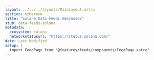 ```yaml
---
layout: ../../../layouts/MainLayout.astro
section: ethereum
title: "Solana Data Feeds Addresses"
stub: data-feeds-solana
metadata:
  ecosystem: solana
  networkstatusurl: "https://status.solana.com/"
date: Last Modified
setup: |
  import FeedPage from "@features/feeds/components/FeedPage.astro"
---
```


<FeedPage initialNetwork="solana"  ecosystem="solana" />
